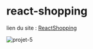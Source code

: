 # react-shopping

lien du site : [ReactShopping](https://reactshoppingaw.netlify.app)

![projet-5](https://user-images.githubusercontent.com/90448006/170207857-e9f8bbe0-3e3e-40f5-8b3d-e305dc1a4358.jpg)
